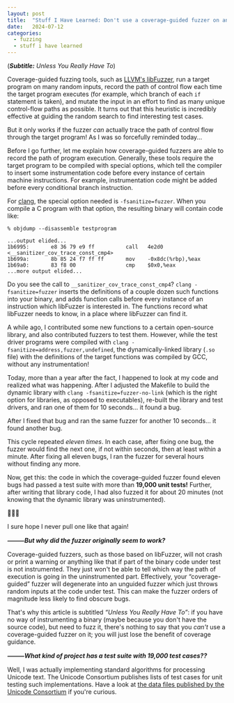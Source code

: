 ```yaml
---
layout: post
title:  "Stuff I Have Learned: Don't use a coverage-guided fuzzer on an uninstrumented binary"
date:   2024-07-12
categories:
  - fuzzing
  - stuff i have learned
---
```


(<i><b>Subtitle:</b> Unless You Really Have To</i>)

Coverage-guided fuzzing tools, such as [LLVM's libFuzzer](https://llvm.org/docs/LibFuzzer.html), run a target program on many random inputs, record the path of control flow each time the target program executes (for example, which branch of each `if` statement is taken), and mutate the input in an effort to find as many unique control-flow paths as possible. It turns out that this heuristic is incredibly effective at guiding the random search to find interesting test cases.

But it only works if the fuzzer *can* actually trace the path of control flow through the target program! As I was so forcefully reminded today...

Before I go further, let me explain how coverage-guided fuzzers are able to record the path of program execution. Generally, these tools require the target program to be compiled with special options, which tell the compiler to insert some instrumentation code before every instance of certain machine instructions. For example, instrumentation code might be added before every conditional branch instruction.

For [clang](https://clang.llvm.org/), the special option needed is `-fsanitize=fuzzer`. When you compile a C program with that option, the resulting binary will contain code like:

    % objdump --disassemble testprogram

    ...output elided...
    1b6995:       e8 36 79 e9 ff          call   4e2d0 <__sanitizer_cov_trace_const_cmp4>
    1b699a:       8b 85 24 f7 ff ff       mov    -0x8dc(%rbp),%eax
    1b69a0:       83 f8 00                cmp    $0x0,%eax
    ...more output elided...

Do you see the call to `__sanitizer_cov_trace_const_cmp4`? `clang -fsanitize=fuzzer` inserts the definitions of a couple dozen such functions into your binary, and adds function calls before every instance of an instruction which libFuzzer is interested in. The functions record what libFuzzer needs to know, in a place where libFuzzer can find it.

A while ago, I contributed some new functions to a certain open-source library, and also contributed fuzzers to test them. However, while the test driver programs were compiled with `clang -fsanitize=address,fuzzer,undefined`, the dynamically-linked library (`.so` file) with the definitions of the target functions was compiled by GCC, without any instrumentation!

Today, more than a year after the fact, I happened to look at my code and realized what was happening. After I adjusted the Makefile to build the dynamic library with `clang -fsanitize=fuzzer-no-link` (which is the right option for libraries, as opposed to executables), re-built the library and test drivers, and ran one of them for 10 seconds... it found a bug.

After I fixed that bug and ran the same fuzzer for another 10 seconds... it found another bug.

This cycle repeated *eleven times*. In each case, after fixing one bug, the fuzzer would find the next one, if not within seconds, then at least within a minute. After fixing all eleven bugs, I ran the fuzzer for several hours without finding any more.

Now, get this: the code in which the coverage-guided fuzzer found eleven bugs had passed a test suite with more than **19,000 unit tests!** Further, after writing that library code, I had also fuzzed it for about 20 minutes (not knowing that the dynamic library was uninstrumented).

🤦🏻‍♂️

I sure hope I never pull one like that again!

***⸻But why did the fuzzer originally seem to work?***

Coverage-guided fuzzers, such as those based on libFuzzer, will not crash or print a warning or anything like that if part of the binary code under test is not instrumented. They just won't be able to tell which way the path of execution is going in the uninstrumented part. Effectively, your “coverage-guided” fuzzer will degenerate into an unguided fuzzer which just throws random inputs at the code under test. This can make the fuzzer orders of magnitude less likely to find obscure bugs.

That's why this article is subtitled <i>“Unless You Really Have To”</i>: if you have no way of instrumenting a binary (maybe because you don't have the source code), but need to fuzz it, there's nothing to say that you *can't* use a coverage-guided fuzzer on it; you will just lose the benefit of coverage guidance.

***⸻What kind of project has a test suite with 19,000 test cases??***

Well, I was actually implementing standard algorithms for processing Unicode text. The Unicode Consortium publishes lists of test cases for unit testing such implementations. Have a look at [the data files published by the Unicode Consortium](https://www.unicode.org/Public/UNIDATA/) if you're curious.
